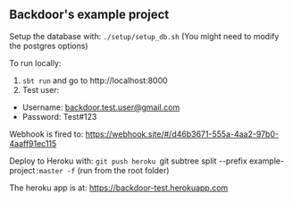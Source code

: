 Backdoor's example project
------------------------

Setup the database with: `./setup/setup_db.sh` (You might need to modify the postgres options)

To run locally:
1. `sbt run` and go to http://localhost:8000
2. Test user:
  * Username: backdoor.test.user@gmail.com
  * Password: Test#123

Webhook is fired to: https://webhook.site/#/d46b3671-555a-4aa2-97b0-4aaff91ec115

Deploy to Heroku with: `git push heroku `git subtree split --prefix example-project`:master -f` (run from the root folder)

The heroku app is at: https://backdoor-test.herokuapp.com
